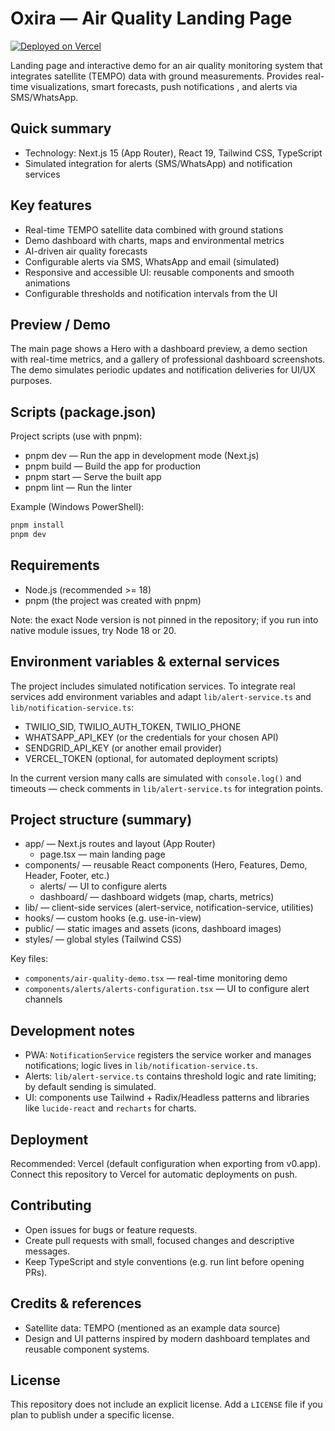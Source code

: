 # Oxira — Air Quality Landing Page

[![Deployed on Vercel](https://img.shields.io/badge/Deployed%20on-Vercel-black?style=for-the-badge&logo=vercel)](https://vercel.com/georgui716371s-projects/air-quality-landing)

Landing page and interactive demo for an air quality monitoring system that integrates satellite (TEMPO) data with ground measurements. Provides real-time visualizations, smart forecasts, push notifications , and alerts via SMS/WhatsApp.

## Quick summary

- Technology: Next.js 15 (App Router), React 19, Tailwind CSS, TypeScript
- Simulated integration for alerts (SMS/WhatsApp) and notification services

## Key features

- Real-time TEMPO satellite data combined with ground stations
- Demo dashboard with charts, maps and environmental metrics
- AI-driven air quality forecasts
- Configurable alerts via SMS, WhatsApp and email (simulated)
- Responsive and accessible UI: reusable components and smooth animations
- Configurable thresholds and notification intervals from the UI

## Preview / Demo

The main page shows a Hero with a dashboard preview, a demo section with real-time metrics, and a gallery of professional dashboard screenshots. The demo simulates periodic updates and notification deliveries for UI/UX purposes.

## Scripts (package.json)

Project scripts (use with pnpm):

- pnpm dev — Run the app in development mode (Next.js)
- pnpm build — Build the app for production
- pnpm start — Serve the built app
- pnpm lint — Run the linter

Example (Windows PowerShell):

```powershell
pnpm install
pnpm dev
```

## Requirements

- Node.js (recommended >= 18)
- pnpm (the project was created with pnpm)

Note: the exact Node version is not pinned in the repository; if you run into native module issues, try Node 18 or 20.

## Environment variables & external services

The project includes simulated notification services. To integrate real services add environment variables and adapt `lib/alert-service.ts` and `lib/notification-service.ts`:

- TWILIO_SID, TWILIO_AUTH_TOKEN, TWILIO_PHONE
- WHATSAPP_API_KEY (or the credentials for your chosen API)
- SENDGRID_API_KEY (or another email provider)
- VERCEL_TOKEN (optional, for automated deployment scripts)

In the current version many calls are simulated with `console.log()` and timeouts — check comments in `lib/alert-service.ts` for integration points.

## Project structure (summary)

- app/ — Next.js routes and layout (App Router)
  - page.tsx — main landing page
- components/ — reusable React components (Hero, Features, Demo, Header, Footer, etc.)
  - alerts/ — UI to configure alerts
  - dashboard/ — dashboard widgets (map, charts, metrics)
- lib/ — client-side services (alert-service, notification-service, utilities)
- hooks/ — custom hooks (e.g. use-in-view)
- public/ — static images and assets (icons, dashboard images)
- styles/ — global styles (Tailwind CSS)

Key files:


- `components/air-quality-demo.tsx` — real-time monitoring demo
- `components/alerts/alerts-configuration.tsx` — UI to configure alert channels

## Development notes

- PWA: `NotificationService` registers the service worker and manages notifications; logic lives in `lib/notification-service.ts`.
- Alerts: `lib/alert-service.ts` contains threshold logic and rate limiting; by default sending is simulated.
- UI: components use Tailwind + Radix/Headless patterns and libraries like `lucide-react` and `recharts` for charts.

## Deployment

Recommended: Vercel (default configuration when exporting from v0.app). Connect this repository to Vercel for automatic deployments on push.

## Contributing

- Open issues for bugs or feature requests.
- Create pull requests with small, focused changes and descriptive messages.
- Keep TypeScript and style conventions (e.g. run lint before opening PRs).

## Credits & references

- Satellite data: TEMPO (mentioned as an example data source)
- Design and UI patterns inspired by modern dashboard templates and reusable component systems.

## License

This repository does not include an explicit license. Add a `LICENSE` file if you plan to publish under a specific license.
